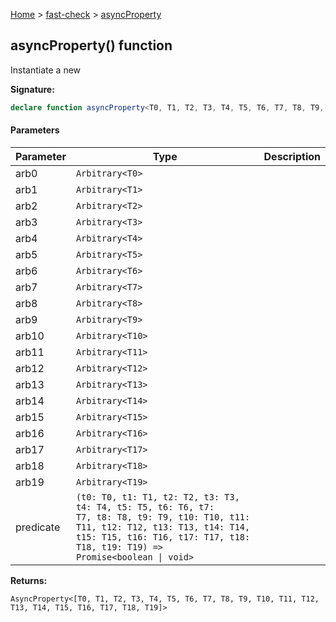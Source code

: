 [Home](/) &gt; [fast-check](../fast-check.md) &gt; [asyncProperty](asyncProperty_19.md)

## asyncProperty() function

Instantiate a new 

<b>Signature:</b>

```typescript
declare function asyncProperty<T0, T1, T2, T3, T4, T5, T6, T7, T8, T9, T10, T11, T12, T13, T14, T15, T16, T17, T18, T19>(arb0: Arbitrary<T0>, arb1: Arbitrary<T1>, arb2: Arbitrary<T2>, arb3: Arbitrary<T3>, arb4: Arbitrary<T4>, arb5: Arbitrary<T5>, arb6: Arbitrary<T6>, arb7: Arbitrary<T7>, arb8: Arbitrary<T8>, arb9: Arbitrary<T9>, arb10: Arbitrary<T10>, arb11: Arbitrary<T11>, arb12: Arbitrary<T12>, arb13: Arbitrary<T13>, arb14: Arbitrary<T14>, arb15: Arbitrary<T15>, arb16: Arbitrary<T16>, arb17: Arbitrary<T17>, arb18: Arbitrary<T18>, arb19: Arbitrary<T19>, predicate: (t0: T0, t1: T1, t2: T2, t3: T3, t4: T4, t5: T5, t6: T6, t7: T7, t8: T8, t9: T9, t10: T10, t11: T11, t12: T12, t13: T13, t14: T14, t15: T15, t16: T16, t17: T17, t18: T18, t19: T19) => Promise<boolean | void>): AsyncProperty<[T0, T1, T2, T3, T4, T5, T6, T7, T8, T9, T10, T11, T12, T13, T14, T15, T16, T17, T18, T19]>;
```

#### Parameters

|  Parameter | Type | Description |
|  --- | --- | --- |
|  arb0 | <code>Arbitrary&lt;T0&gt;</code> |  |
|  arb1 | <code>Arbitrary&lt;T1&gt;</code> |  |
|  arb2 | <code>Arbitrary&lt;T2&gt;</code> |  |
|  arb3 | <code>Arbitrary&lt;T3&gt;</code> |  |
|  arb4 | <code>Arbitrary&lt;T4&gt;</code> |  |
|  arb5 | <code>Arbitrary&lt;T5&gt;</code> |  |
|  arb6 | <code>Arbitrary&lt;T6&gt;</code> |  |
|  arb7 | <code>Arbitrary&lt;T7&gt;</code> |  |
|  arb8 | <code>Arbitrary&lt;T8&gt;</code> |  |
|  arb9 | <code>Arbitrary&lt;T9&gt;</code> |  |
|  arb10 | <code>Arbitrary&lt;T10&gt;</code> |  |
|  arb11 | <code>Arbitrary&lt;T11&gt;</code> |  |
|  arb12 | <code>Arbitrary&lt;T12&gt;</code> |  |
|  arb13 | <code>Arbitrary&lt;T13&gt;</code> |  |
|  arb14 | <code>Arbitrary&lt;T14&gt;</code> |  |
|  arb15 | <code>Arbitrary&lt;T15&gt;</code> |  |
|  arb16 | <code>Arbitrary&lt;T16&gt;</code> |  |
|  arb17 | <code>Arbitrary&lt;T17&gt;</code> |  |
|  arb18 | <code>Arbitrary&lt;T18&gt;</code> |  |
|  arb19 | <code>Arbitrary&lt;T19&gt;</code> |  |
|  predicate | <code>(t0: T0, t1: T1, t2: T2, t3: T3, t4: T4, t5: T5, t6: T6, t7: T7, t8: T8, t9: T9, t10: T10, t11: T11, t12: T12, t13: T13, t14: T14, t15: T15, t16: T16, t17: T17, t18: T18, t19: T19) =&gt; Promise&lt;boolean &#124; void&gt;</code> |  |

<b>Returns:</b>

`AsyncProperty<[T0, T1, T2, T3, T4, T5, T6, T7, T8, T9, T10, T11, T12, T13, T14, T15, T16, T17, T18, T19]>`

